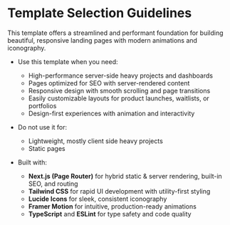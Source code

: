 # Template Selection Guidelines

This template offers a streamlined and performant foundation for building beautiful, responsive landing pages with modern animations and iconography.

* Use this template when you need:
  * High-performance server-side heavy projects and dashboards
  * Pages optimized for SEO with server-rendered content
  * Responsive design with smooth scrolling and page transitions
  * Easily customizable layouts for product launches, waitlists, or portfolios
  * Design-first experiences with animation and interactivity

* Do not use it for:
  * Lightweight, mostly client side heavy projects
  * Static pages

* Built with:
  * **Next.js (Page Router)** for hybrid static & server rendering, built-in SEO, and routing
  * **Tailwind CSS** for rapid UI development with utility-first styling
  * **Lucide Icons** for sleek, consistent iconography
  * **Framer Motion** for intuitive, production-ready animations
  * **TypeScript** and **ESLint** for type safety and code quality
